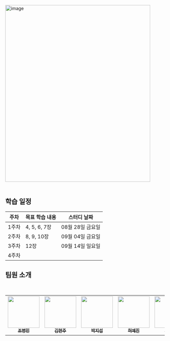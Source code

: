 <br/>
<img width="458" height="559" alt="image" src="https://github.com/user-attachments/assets/bac246a5-2ebd-4489-8ef2-5e36d7fcfeaa" />

<br/>
<br/>

## 학습 일정

| 주차 | 목표 학습 내용                    | 스터디 날짜 |
| -------- | --------------------------------- | ------------- |
| 1주차    | 4, 5, 6, 7장           | 08월 28일 금요일 |
| 2주차    | 8, 9, 10장             |  09월 04일 금요일 |
| 3주차    | 12장        |  09월 14일 일요일 |
| 4주차    |              |  |


## 팀원 소개

<br/>

<table>
  <tbody>
    <tr>
      <td align="center"><a href="https://github.com/merrybmc"><img src="https://avatars.githubusercontent.com/u/65064563?v=4" width="100px;" alt=""/><br /><sub><b>조병민</b></sub></a><br /></td>
      <td align="center"><a href="https://github.com/kkhhjjoo"><img src="https://avatars.githubusercontent.com/u/94750692?v=4" width="100px;" alt=""/><br /><sub><b>김현주</b></sub></a><br /></td>
      <td align="center"><a href="https://github.com/Jisub24"><img src="https://avatars.githubusercontent.com/u/140288819?v=4" width="100px;" alt=""/><br /><sub><b>박지섭</b></sub></a><br /></td>
      <td align="center"><a href="https://github.com/hyj-zz"><img src="https://avatars.githubusercontent.com/u/133831101?v=4" width="100px;" alt=""/><br /><sub><b>허예진</b></sub></a><br /></td>
      <td align="center"><a href="https://github.com/holyhw"><img src="https://avatars.githubusercontent.com/u/162965202?v=4" width="100px;" alt=""/><br /><sub><b>유현욱</b></sub></a><br /></td>
      <td align="center"><a href="https://github.com/nnjys99"><img src="https://avatars.githubusercontent.com/u/225927416?v=4" width="100px;" alt=""/><br /><sub><b>장유석</b></sub></a><br /></td>
      <td align="center"><a href="https://github.com/tjwngml"><img src="https://avatars.githubusercontent.com/u/226293705?v=4" width="100px;" alt=""/><br /><sub><b>서주희</b></sub></a><br /></td>
     </tr>
  </tbody>
</table>
